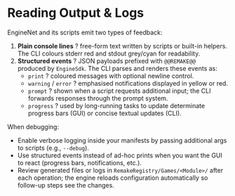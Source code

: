 # Reading Output & Logs

EngineNet and its scripts emit two types of feedback:

1. **Plain console lines** ? free-form text written by scripts or built-in helpers. The CLI colours stderr red and stdout grey/cyan for readability.
2. **Structured events** ? JSON payloads prefixed with `@@REMAKE@@ ` produced by `EngineSdk`. The CLI parses and renders these events as:
   - `print` ? coloured messages with optional newline control.
   - `warning` / `error` ? emphasised notifications displayed in yellow or red.
   - `prompt` ? shown when a script requests additional input; the CLI forwards responses through the prompt system.
   - `progress` ? used by long-running tasks to update determinate progress bars (GUI) or concise textual updates (CLI).

When debugging:
- Enable verbose logging inside your manifests by passing additional args to scripts (e.g., `--debug`).
- Use structured events instead of ad-hoc prints when you want the GUI to react (progress bars, notifications, etc.).
- Review generated files or logs in `RemakeRegistry/Games/<Module>/` after each operation; the engine reloads configuration automatically so follow-up steps see the changes.
